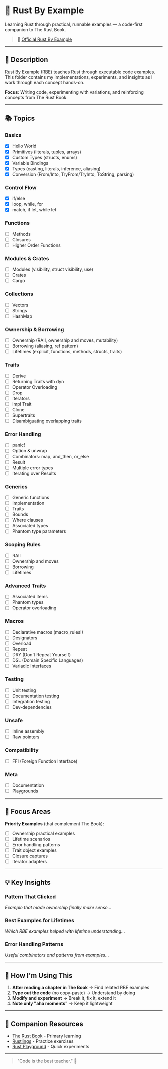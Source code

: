 # 🧪 Rust By Example

Learning Rust through practical, runnable examples — a code-first companion to The Rust Book.

> 🔗 [Official Rust By Example](https://doc.rust-lang.org/rust-by-example/)

---

## 📖 Description

Rust By Example (RBE) teaches Rust through executable code examples. This folder contains my implementations, experiments, and insights as I work through each concept hands-on.

**Focus**: Writing code, experimenting with variations, and reinforcing concepts from The Rust Book.

---

## 📚 Topics

### Basics
- [x] Hello World
- [x] Primitives (literals, tuples, arrays)
- [x] Custom Types (structs, enums)
- [x] Variable Bindings
- [x] Types (casting, literals, inference, aliasing)
- [x] Conversion (From/Into, TryFrom/TryInto, ToString, parsing)

### Control Flow
- [x] if/else
- [x] loop, while, for
- [x] match, if let, while let

### Functions
- [ ] Methods
- [ ] Closures
- [ ] Higher Order Functions

### Modules & Crates
- [ ] Modules (visibility, struct visibility, use)
- [ ] Crates
- [ ] Cargo

### Collections
- [ ] Vectors
- [ ] Strings
- [ ] HashMap

### Ownership & Borrowing
- [ ] Ownership (RAII, ownership and moves, mutability)
- [ ] Borrowing (aliasing, ref pattern)
- [ ] Lifetimes (explicit, functions, methods, structs, traits)

### Traits
- [ ] Derive
- [ ] Returning Traits with dyn
- [ ] Operator Overloading
- [ ] Drop
- [ ] Iterators
- [ ] impl Trait
- [ ] Clone
- [ ] Supertraits
- [ ] Disambiguating overlapping traits

### Error Handling
- [ ] panic!
- [ ] Option & unwrap
- [ ] Combinators: map, and_then, or_else
- [ ] Result
- [ ] Multiple error types
- [ ] Iterating over Results

### Generics
- [ ] Generic functions
- [ ] Implementation
- [ ] Traits
- [ ] Bounds
- [ ] Where clauses
- [ ] Associated types
- [ ] Phantom type parameters

### Scoping Rules
- [ ] RAII
- [ ] Ownership and moves
- [ ] Borrowing
- [ ] Lifetimes

### Advanced Traits
- [ ] Associated items
- [ ] Phantom types
- [ ] Operator overloading

### Macros
- [ ] Declarative macros (macro_rules!)
- [ ] Designators
- [ ] Overload
- [ ] Repeat
- [ ] DRY (Don't Repeat Yourself)
- [ ] DSL (Domain Specific Languages)
- [ ] Variadic Interfaces

### Testing
- [ ] Unit testing
- [ ] Documentation testing
- [ ] Integration testing
- [ ] Dev-dependencies

### Unsafe
- [ ] Inline assembly
- [ ] Raw pointers

### Compatibility
- [ ] FFI (Foreign Function Interface)

### Meta
- [ ] Documentation
- [ ] Playgrounds

---

## 🎯 Focus Areas

**Priority Examples** (that complement The Book):
- [ ] Ownership practical examples
- [ ] Lifetime scenarios
- [ ] Error handling patterns
- [ ] Trait object examples
- [ ] Closure captures
- [ ] Iterator adapters

---

## 💡 Key Insights

### Pattern That Clicked
*Example that made ownership finally make sense...*

### Best Examples for Lifetimes
*Which RBE examples helped with lifetime understanding...*

### Error Handling Patterns
*Useful combinators and patterns from examples...*

---

## 🔗 How I'm Using This

1. **After reading a chapter in The Book** → Find related RBE examples
2. **Type out the code** (no copy-paste) → Understand by doing
3. **Modify and experiment** → Break it, fix it, extend it
4. **Note only "aha moments"** → Keep it lightweight

---

## 🔗 Companion Resources

- [The Rust Book](https://doc.rust-lang.org/book/) - Primary learning
- [Rustlings](https://github.com/rust-lang/rustlings) - Practice exercises
- [Rust Playground](https://play.rust-lang.org/) - Quick experiments

---

> "Code is the best teacher." 🦀